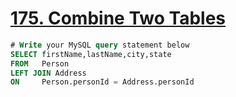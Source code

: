 # [175. Combine Two Tables](https://leetcode.com/problems/combine-two-tables)
```sql
# Write your MySQL query statement below
SELECT firstName,lastName,city,state
FROM   Person
LEFT JOIN Address
ON     Person.personId = Address.personId 
```